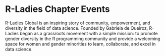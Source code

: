 # R-Ladies Chapter Events

R-Ladies Global is an inspiring story of community, empowerment, and diversity in the field of data science. Founded by Gabriela de Queiroz, R-Ladies began as a grassroots movement with a simple mission: to promote gender diversity in the R programming community and provide a welcoming space for women and gender minorities to learn, collaborate, and excel in data science.